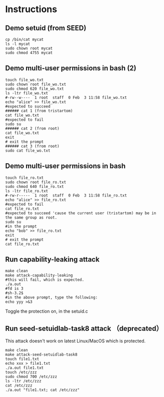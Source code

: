 Instructions
===

Demo setuid (from SEED)
---

```
cp /bin/cat mycat
ls -l mycat
sudo chown root mycat
sudo chmod 4755 mycat
```

Demo multi-user permissions in bash (2)
---

```
touch file_wo.txt
sudo chown root file_wo.txt 
sudo chmod 620 file_wo.txt 
ls -ltr file_wo.txt 
#-rw--w----  1 root  staff  0 Feb  3 11:58 file_wo.txt
echo "alice" >> file_wo.txt 
#expected to succeed
###### cat 1 (from tristartom)
cat file_wo.txt
#expected to fail
sudo su
###### cat 2 (from root)
cat file_wo.txt 
exit
# exit the prompt
###### cat 3 (from root)
sudo cat file_wo.txt 
```

Demo multi-user permissions in bash
---

```
touch file_ro.txt
sudo chown root file_ro.txt 
sudo chmod 640 file_ro.txt 
ls -ltr file_ro.txt 
#-rw-r-----  1 root  staff  0 Feb  3 11:58 file_ro.txt
echo "alice" >> file_ro.txt 
#expected to fail
cat file_ro.txt 
#expected to succeed 'cause the current user (tristartom) may be in the same group as root.
sudo su
#in the prompt
echo "bob" >> file_ro.txt 
exit
# exit the prompt
cat file_ro.txt 
```

Run capability-leaking attack
---

```
make clean
make attack-capability-leaking
#this will fail, which is expected.
./a.out
#fd is 3
#sh-3.2$ 
#in the above prompt, type the following:
echo yyy >&3
```

Toggle the protection on, in the setuid.c

Run seed-setuidlab-task8 attack （deprecated）
---

This attack doesn't work on latest Linux/MacOS which is protected.

```
make clean
make attack-seed-setuidlab-task8
touch file1.txt
echo xxx > file1.txt 
./a.out file1.txt 
touch /etc/zzz
sudo chmod 700 /etc/zzz
ls -ltr /etc/zzz
cat /etc/zzz
./a.out "file1.txt; cat /etc/zzz" 
```
